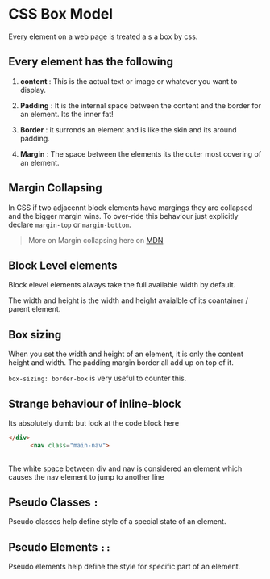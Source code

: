 # CSS Box Model

Every element on a web page is treated a s a box by css.

## Every element has the following

1. **content** : This is the actual text or image or whatever you want to display.

2. **Padding** : It is the internal space between the content and the border for an element. Its the inner fat!

3. **Border** : it surronds an element and is like the skin and its around padding.

4. **Margin** : The space between the elements its the outer most covering of an element.

## Margin Collapsing

In CSS if two adjacennt block elements have margings they are collapsed and the bigger margin wins. To over-ride this behaviour just explicitly declare `margin-top` or `margin-botton`.

> More on Margin collapsing here on [MDN](https://developer.mozilla.org/en-US/docs/Web/CSS/CSS_Box_Model/Mastering_margin_collapsing)

## Block Level elements

Block elevel elements always take the full available width by default.

The width and height is the width and height avaialble of its coantainer / parent element.

## Box sizing

When you set the width and height of an element, it is only the content height and width. The padding margin border all add up on top of it.

`box-sizing: border-box` is very useful to counter this.

## Strange behaviour of inline-block

Its absolutely dumb but look at the code block here

````html
</div>
      <nav class="main-nav">
        
````

The white space between div and nav is considered an element which causes the nav element to jump to another line

## Pseudo Classes `:`

Pseudo classes help define style of a special state of an element.

## Pseudo Elements `::`

Pseudo elements help define the style for specific part of an element.
